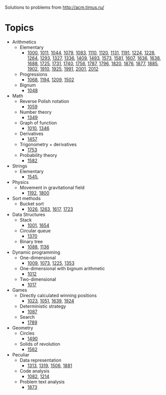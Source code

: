 Solutions to problems from http://acm.timus.ru/

# Topics

* Arithmetics
  * Elementary
    * [1000](http://acm.timus.ru/problem.aspx?space=1&num=1000),
      [1011](http://acm.timus.ru/problem.aspx?space=1&num=1011),
      [1044](http://acm.timus.ru/problem.aspx?space=1&num=1044),
      [1079](http://acm.timus.ru/problem.aspx?space=1&num=1079),
      [1083](http://acm.timus.ru/problem.aspx?space=1&num=1083),
      [1110](http://acm.timus.ru/problem.aspx?space=1&num=1110),
      [1120](http://acm.timus.ru/problem.aspx?space=1&num=1120),
      [1131](http://acm.timus.ru/problem.aspx?space=1&num=1131),
      [1191](http://acm.timus.ru/problem.aspx?space=1&num=1191),
      [1224](http://acm.timus.ru/problem.aspx?space=1&num=1224),
      [1228](http://acm.timus.ru/problem.aspx?space=1&num=1228),
      [1264](http://acm.timus.ru/problem.aspx?space=1&num=1264),
      [1293](http://acm.timus.ru/problem.aspx?space=1&num=1293),
      [1327](http://acm.timus.ru/problem.aspx?space=1&num=1327),
      [1336](http://acm.timus.ru/problem.aspx?space=1&num=1336),
      [1409](http://acm.timus.ru/problem.aspx?space=1&num=1409),
      [1493](http://acm.timus.ru/problem.aspx?space=1&num=1493),
      [1573](http://acm.timus.ru/problem.aspx?space=1&num=1573),
      [1581](http://acm.timus.ru/problem.aspx?space=1&num=1581),
      [1607](http://acm.timus.ru/problem.aspx?space=1&num=1607),
      [1636](http://acm.timus.ru/problem.aspx?space=1&num=1636),
      [1638](http://acm.timus.ru/problem.aspx?space=1&num=1638),
      [1688](http://acm.timus.ru/problem.aspx?space=1&num=1688),
      [1725](http://acm.timus.ru/problem.aspx?space=1&num=1725),
      [1731](http://acm.timus.ru/problem.aspx?space=1&num=1731),
      [1740](http://acm.timus.ru/problem.aspx?space=1&num=1740),
      [1756](http://acm.timus.ru/problem.aspx?space=1&num=1756),
      [1787](http://acm.timus.ru/problem.aspx?space=1&num=1787),
      [1796](http://acm.timus.ru/problem.aspx?space=1&num=1796),
      [1820](http://acm.timus.ru/problem.aspx?space=1&num=1820),
      [1876](http://acm.timus.ru/problem.aspx?space=1&num=1876),
      [1877](http://acm.timus.ru/problem.aspx?space=1&num=1877),
      [1885](http://acm.timus.ru/problem.aspx?space=1&num=1885),
      [1902](http://acm.timus.ru/problem.aspx?space=1&num=1902),
      [1910](http://acm.timus.ru/problem.aspx?space=1&num=1910),
      [1925](http://acm.timus.ru/problem.aspx?space=1&num=1925),
      [1991](http://acm.timus.ru/problem.aspx?space=1&num=1991),
      [2001](http://acm.timus.ru/problem.aspx?space=1&num=2001),
      [2012](http://acm.timus.ru/problem.aspx?space=1&num=2012)
  * Progressions
    * [1068](http://acm.timus.ru/problem.aspx?space=1&num=1068),
      [1194](http://acm.timus.ru/problem.aspx?space=1&num=1194),
      [1209](http://acm.timus.ru/problem.aspx?space=1&num=1209),
      [1502](http://acm.timus.ru/problem.aspx?space=1&num=1502)
  * Bignum
    * [1048](http://acm.timus.ru/problem.aspx?space=1&num=1048)
* Math
  * Reverse Polish notation
    * [1059](http://acm.timus.ru/problem.aspx?space=1&num=1059)
  * Number theory
    * [1349](http://acm.timus.ru/problem.aspx?space=1&num=1349)
  * Graph of function
    * [1010](http://acm.timus.ru/problem.aspx?space=1&num=1010),
      [1346](http://acm.timus.ru/problem.aspx?space=1&num=1346)
  * Derivatives
    * [1457](http://acm.timus.ru/problem.aspx?space=1&num=1457)
  * Trigonometry + derivatives
    * [1753](http://acm.timus.ru/problem.aspx?space=1&num=1753)
  * Probability theory
    * [1582](http://acm.timus.ru/problem.aspx?space=1&num=1582)
* Strings
  * Elementary
    * [1545](http://acm.timus.ru/problem.aspx?space=1&num=1545),
* Physics
  * Movement in gravitational field
    * [1192](http://acm.timus.ru/problem.aspx?space=1&num=1192),
      [1800](http://acm.timus.ru/problem.aspx?space=1&num=1800)
* Sort methods
  * Bucket sort
    * [1026](http://acm.timus.ru/problem.aspx?space=1&num=1026),
      [1263](http://acm.timus.ru/problem.aspx?space=1&num=1263),
      [1617](http://acm.timus.ru/problem.aspx?space=1&num=1617),
      [1723](http://acm.timus.ru/problem.aspx?space=1&num=1723)
* Data Structures
  * Stack
    * [1001](http://acm.timus.ru/problem.aspx?space=1&num=1001),
      [1654](http://acm.timus.ru/problem.aspx?space=1&num=1654)
  * Circular queue
    * [1370](http://acm.timus.ru/problem.aspx?space=1&num=1370)
  * Binary tree
    * [1088](http://acm.timus.ru/problem.aspx?space=1&num=1088),
      [1136](http://acm.timus.ru/problem.aspx?space=1&num=1136)
* Dynamic programming
  * One-dimensional
    * [1009](http://acm.timus.ru/problem.aspx?space=1&num=1009),
      [1073](http://acm.timus.ru/problem.aspx?space=1&num=1073),
      [1225](http://acm.timus.ru/problem.aspx?space=1&num=1225),
      [1353](http://acm.timus.ru/problem.aspx?space=1&num=1353)
  * One-dimensional with bignum arithmetic
    * [1012](http://acm.timus.ru/problem.aspx?space=1&num=1012)
  * Two-dimensional
    * [1017](http://acm.timus.ru/problem.aspx?space=1&num=1017)
* Games
  * Directly calculated winning positions
    * [1023](http://acm.timus.ru/problem.aspx?space=1&num=1023),
      [1051](http://acm.timus.ru/problem.aspx?space=1&num=1051),
      [1639](http://acm.timus.ru/problem.aspx?space=1&num=1639),
      [1924](http://acm.timus.ru/problem.aspx?space=1&num=1924)
  * Deterministic strategy
    * [1087](http://acm.timus.ru/problem.aspx?space=1&num=1087)
  * Search
    * [1789](http://acm.timus.ru/problem.aspx?space=1&num=1789)
* Geometry
  * Circles
    * [1490](http://acm.timus.ru/problem.aspx?space=1&num=1490)
  * Solids of revolution
    * [1562](http://acm.timus.ru/problem.aspx?space=1&num=1562)
* Peculiar
  * Data representation
    * [1313](http://acm.timus.ru/problem.aspx?space=1&num=1313),
      [1319](http://acm.timus.ru/problem.aspx?space=1&num=1319),
      [1506](http://acm.timus.ru/problem.aspx?space=1&num=1506),
      [1881](http://acm.timus.ru/problem.aspx?space=1&num=1881)
  * Code analysis
    * [1082](http://acm.timus.ru/problem.aspx?space=1&num=1082),
      [1214](http://acm.timus.ru/problem.aspx?space=1&num=1214)
  * Problem text analysis
    * [1873](http://acm.timus.ru/problem.aspx?space=1&num=1873)